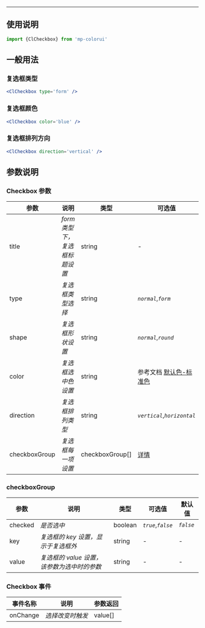 ****

## 使用说明

```jsx
import {ClCheckbox} from 'mp-colorui'
```



## 一般用法

### 复选框类型

```jsx
<ClCheckbox type='form' />
```

### 复选框颜色

```jsx
<ClCheckbox color='blue' />
```

### 复选框排列方向

```jsx
<ClCheckbox direction='vertical' />
```





## 参数说明

### Checkbox 参数

| 参数          | 说明                          | 类型            | 可选值                                          | 默认值       |
| ------------- | ----------------------------- | --------------- | ----------------------------------------------- | ------------ |
| title         | *form 类型下，复选框标题设置* | string          | -                                               | -            |
| type          | *复选框类型选择*              | string          | *`normal`*,*`form`*                             | *`normal`*   |
| shape         | *复选框形状设置*              | string          | *`normal`*,*`round`*                            | *`normal`*   |
| color         | *复选框选中色设置*            | string          | 参考文档 [默认色-标准色](/home/color?id=标准色) | *`green`*    |
| direction     | *复选框排列类型*              | string          | *`vertical`*,*`horizontal`*                     | *`vertical`* |
| checkboxGroup | *复选框每一项设置*            | checkboxGroup[] | [详情](/form/checkbox?id=checkboxgroup)         | []           |

### checkboxGroup

| 参数    | 说明                                        | 类型    | 可选值             | 默认值    |
| ------- | ------------------------------------------- | ------- | ------------------ | --------- |
| checked | *是否选中*                                  | boolean | *`true`*,*`false`* | *`false`* |
| key     | *复选框的 key 设置，显示于复选框外*         | string  | -                  | -         |
| value   | *复选框的 value 设置，该参数为选中时的参数* | string  | -                  | -         |



### Checkbox 事件

| 事件名称 | 说明             | 参数返回 |
| -------- | ---------------- | -------- |
| onChange | *选择改变时触发* | value[]  |

<FloatPhone url="https://yinliangdream.github.io/mp-colorui-h5-demo/#/pages/components/checkbox/index" />

